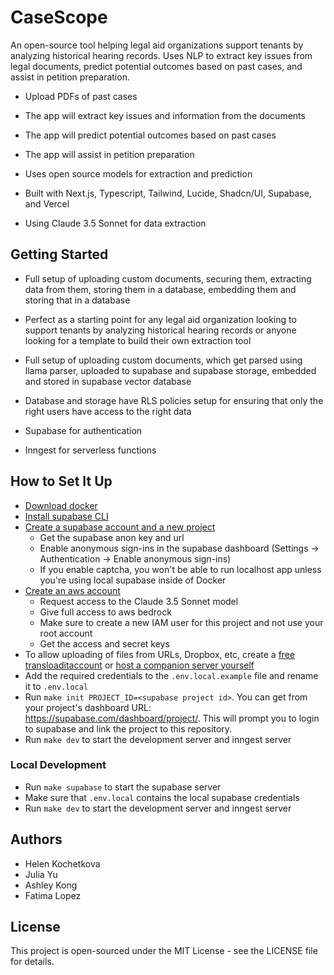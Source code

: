 # CaseScope
An open-source tool helping legal aid organizations support tenants by analyzing historical hearing records. Uses NLP to extract key issues from legal documents, predict potential outcomes based on past cases, and assist in petition preparation.

- Upload PDFs of past cases
- The app will extract key issues and information from the documents
- The app will predict potential outcomes based on past cases
- The app will assist in petition preparation

- Uses open source models for extraction and prediction
- Built with Next.js, Typescript, Tailwind, Lucide, Shadcn/UI, Supabase, and Vercel
- Using Claude 3.5 Sonnet for data extraction

## Getting Started

- Full setup of uploading custom documents, securing them, extracting data from them, storing them in a database, embedding them and storing that in a database
- Perfect as a starting point for any legal aid organization looking to support tenants by analyzing historical hearing records or anyone looking for a template to build their own extraction tool

- Full setup of uploading custom documents, which get parsed using llama parser, uploaded to supabase and supabase storage, embedded and stored in supabase vector database
- Database and storage have RLS policies setup for ensuring that only the right users have access to the right data
- Supabase for authentication
- Inngest for serverless functions

## How to Set It Up
- [Download docker](https://docs.docker.com/get-started/get-docker/) 
- [Install supabase CLI](https://supabase.com/docs/guides/local-development/cli/getting-started)
- [Create a supabase account and a new project](https://supabase.com/)
  - Get the supabase anon key and url
  - Enable anonymous sign-ins in the supabase dashboard (Settings -> Authentication -> Enable anonymous sign-ins)
  - If you enable captcha, you won't be able to run localhost app unless you're using local supabase inside of Docker
- [Create an aws account](https://aws.amazon.com/)
  - Request access to the Claude 3.5 Sonnet model
  - Give full access to aws bedrock
  - Make sure to create a new IAM user for this project and not use your root account
  - Get the access and secret keys
- To allow uploading of files from URLs, Dropbox, etc, create a [free transloaditaccount](https://transloadit.com/) or [host a companion server yourself](https://uppy.io/docs/companion/#hosted)
- Add the required credentials to the `.env.local.example` file and rename it to `.env.local`
- Run `make init PROJECT_ID=<supabase project id>`. You can get <project-id> from your project's dashboard URL: https://supabase.com/dashboard/project/<project-id>. This will  prompt you to login to supabase and link the project to this repository.
- Run `make dev` to start the development server and inngest server

### Local Development
- Run `make supabase` to start the supabase server
- Make sure that `.env.local` contains the local supabase credentials
- Run `make dev` to start the development server and inngest server


## Authors
- Helen Kochetkova
- Julia Yu
- Ashley Kong
- Fatima Lopez

## License
This project is open-sourced under the MIT License - see the LICENSE file for details.
